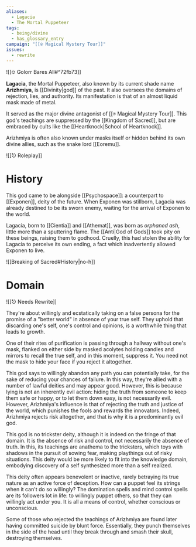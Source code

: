 ```yaml
---
aliases:
  - Lagacia
  - The Mortal Puppeteer
tags:
  - being/divine
  - has_glossary_entry
campaign: "[[⍟ Magical Mystery Tour]]"
issues:
  - rewrite
---
```

![[⎊ Golorr Bares All#^72fb73]]

**Lagacia**, the Mortal Puppeteer, also known by its current shade name **Arizhmiya**, is [[Divinity|god]] of the past.  It also oversees the domains of rejection, lies, and authority. Its manifestation is that of an almost liquid mask made of metal.

It served as the major divine antagonist of [[⍟ Magical Mystery Tour]]. This god's teachings are suppressed by the [[Kingdom of Sacred]], but are embraced by cults like the [[Heartknock|School of Heartknock]].

Arizhmiya is often also known under masks itself or hidden behind its own divine allies, such as the snake lord [[Eoremu]].

![[⎋ Roleplay]]

# History
This god came to be alongside [[Psychospace]]: a counterpart to [[Exponen]], deity of the future. When Exponen was stillborn, Lagacia was already destined to be its sworn enemy, waiting for the arrival of Exponen to the world. 

Lagacia, born to [[Cientia]] and [[Athemat]], was born as *orphaned ash*, little more than a sputtering flame. The [[Anti|God of Gods]] took pity on these beings, raising them to godhood. Cruelly, this had stolen the ability for Lagacia to perceive its own ending, a fact which inadvertently allowed Exponen to live. 

![[Breaking of Sacred#History|no-h]]

# Domain
![[⎋ Needs Rewrite]]

They're about willingly and ecstatically taking on a false persona for the promise of a "better world" in absence of your true self. They uphold that discarding one's self, one's control and opinions, is a worthwhile thing that leads to growth.

One of their rites of purification is passing through a hallway without one's mask, flanked on either side by masked acolytes holding candles and mirrors to recall the true self, and in this moment, suppress it. You need not the mask to hide your face if you reject it altogether.

This god says to willingly abandon any path you can potentially take, for the sake of reducing your chances of failure. In this way, they're allied with a number of lawful deities and may appear good. However, this is because lying is not an inherently evil action: hiding the truth from someone to keep them safe or happy, or to let them down easy, is not necessarily evil. However, Arizhmiya's influence is that of rejecting the truth and justice of the world, which punishes the fools and rewards the innovators. Indeed, Arizhmiya rejects risk altogether, and that is why it is a predominantly evil god.

This god is no trickster deity, although it is indeed on the fringe of that domain. It is the absence of risk and control, not necessarily the absence of truth. In this, its teachings are anathema to the tricksters, which toys with shadows in the pursuit of sowing fear, making playthings out of risky situations. This deity would be more likely to fit into the knowledge domain, embodying discovery of a self synthesized more than a self realized.

This deity often appears benevolent or inactive, rarely betraying its true nature as an active force of deception. How can a puppet feel its strings when it can't do so willingly? The domination spells and mind control spells are its followers lot in life: to willingly puppet others, so that they can willingly act under you. It is all a means of control, whether conscious or unconscious.

Some of those who rejected the teachings of Arizhmiya are found later having committed suicide by blunt force. Essentially, they punch themselves in the side of the head until they break through and smash their skull, destroying themselves.


